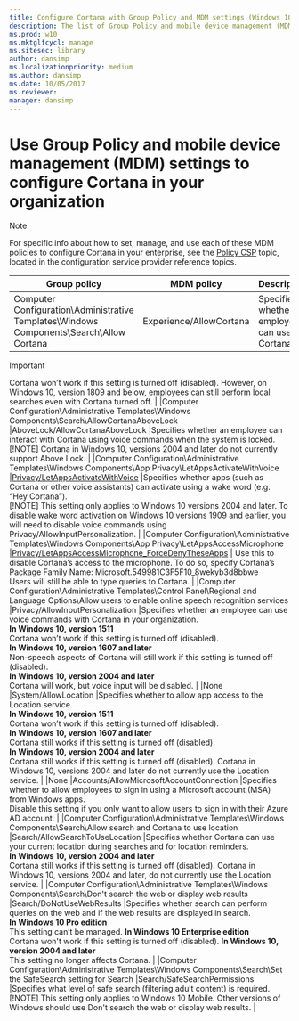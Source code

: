 ```yaml
---
title: Configure Cortana with Group Policy and MDM settings (Windows 10)
description: The list of Group Policy and mobile device management (MDM) policy settings that apply to Cortana at work.
ms.prod: w10
ms.mktglfcycl: manage
ms.sitesec: library
author: dansimp
ms.localizationpriority: medium
ms.author: dansimp
ms.date: 10/05/2017
ms.reviewer: 
manager: dansimp
---
```


# Use Group Policy and mobile device management (MDM) settings to configure Cortana in your organization

>[!NOTE]
>For specific info about how to set, manage, and use each of these MDM policies to configure Cortana in your enterprise, see the [Policy CSP](/windows/client-management/mdm/policy-configuration-service-provider) topic, located in the configuration service provider reference topics.


|**Group policy**  |**MDM policy**  |**Description**  |
|---------|---------|---------|
|Computer Configuration\Administrative Templates\Windows Components\Search\Allow Cortana     |Experience/AllowCortana         |Specifies whether employees can use Cortana. <br>
> [!IMPORTANT]
> Cortana won’t work if this setting is turned off (disabled). However, on Windows 10, version 1809 and below, employees can still perform local searches even with Cortana turned off.         |
|Computer Configuration\Administrative Templates\Windows Components\Search\AllowCortanaAboveLock     |AboveLock/AllowCortanaAboveLock         |Specifies whether an employee can interact with Cortana using voice commands when the system is locked. <br>
> [!NOTE]
> Cortana in Windows 10, versions 2004 and later do not currently support Above Lock.         |
|Computer Configuration\Administrative Templates\Windows Components\App Privacy\LetAppsActivateWithVoice     |[Privacy/LetAppsActivateWithVoice](/windows/client-management/mdm/policy-csp-privacy#privacy-letappsactivatewithvoice)         |Specifies whether apps (such as Cortana or other voice assistants) can activate using a wake word (e.g. “Hey Cortana”). <br>
> [!NOTE]
> This setting only applies to Windows 10 versions 2004 and later. To disable wake word activation on Windows 10 versions 1909 and earlier, you will need to disable voice commands using Privacy/AllowInputPersonalization.        |
|Computer Configuration\Administrative Templates\Windows Components\App Privacy\LetAppsAccessMicrophone     |[Privacy/LetAppsAccessMicrophone_ForceDenyTheseApps](/windows/client-management/mdm/policy-csp-privacy#privacy-letappsaccessmicrophone-forcedenytheseapps)         |  Use this to disable Cortana’s access to the microphone. To do so, specify Cortana’s Package Family Name: Microsoft.549981C3F5F10_8wekyb3d8bbwe <br>
Users will still be able to type queries to Cortana.      |
|Computer Configuration\Administrative Templates\Control Panel\Regional and Language Options\Allow users to enable online speech recognition services     |Privacy/AllowInputPersonalization         |Specifies whether an employee can use voice commands with Cortana in your organization. <br>
**In Windows 10, version 1511** <br> Cortana won’t work if this setting is turned off (disabled). <br> **In Windows 10, version 1607 and later** <br> Non-speech aspects of Cortana will still work if this setting is turned off (disabled). <br> **In Windows 10, version 2004 and later** <br> Cortana will work, but voice input will be disabled.       |
|None     |System/AllowLocation         |Specifies whether to allow app access to the Location service. <br>
**In Windows 10, version 1511** <br> Cortana won’t work if this setting is turned off (disabled). <br>
**In Windows 10, version 1607 and later** <br>
Cortana still works if this setting is turned off (disabled). <br>
**In Windows 10, version 2004 and later** <br>
Cortana still works if this setting is turned off (disabled). Cortana in Windows 10, versions 2004 and later do not currently use the Location service.       |
|None     |Accounts/AllowMicrosoftAccountConnection         |Specifies whether to allow employees to sign in using a Microsoft account (MSA) from Windows apps. <br>
Disable this setting if you only want to allow users to sign in with their Azure AD account.         |
|Computer Configuration\Administrative Templates\Windows Components\Search\Allow search and Cortana to use location     |Search/AllowSearchToUseLocation         |Specifies whether Cortana can use your current location during searches and for location reminders. <br>
**In Windows 10, version 2004 and later** <br> Cortana still works if this setting is turned off (disabled). Cortana in Windows 10, versions 2004 and later, do not currently use the Location service.         |
|Computer Configuration\Administrative Templates\Windows Components\Search\Don't search the web or display web results     |Search/DoNotUseWebResults         |Specifies whether search can perform queries on the web and if the web results are displayed in search. <br>
**In Windows 10 Pro edition** <br> This setting can’t be managed.
**In Windows 10 Enterprise edition** <br> Cortana won't work if this setting is turned off (disabled).
**In Windows 10, version 2004 and later** <br> This setting no longer affects Cortana.         |
|Computer Configuration\Administrative Templates\Windows Components\Search\Set the SafeSearch setting for Search     |Search/SafeSearchPermissions         |Specifies what level of safe search (filtering adult content) is required. <br>
> [!NOTE]
> This setting only applies to Windows 10 Mobile. Other versions of Windows should use Don't search the web or display web results.        |
